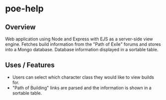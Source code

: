 # poe-help
## Overview
Web application using Node and Express with EJS as a server-side view engine. Fetches build information from the "Path of Exile" forums and stores into a Mongo database. Database information displayed in a sortable table.
## Uses / Features
- Users can select which character class they would like to view builds for.
- "Path of Building" links are parsed and the information is shown in a sortable table.
